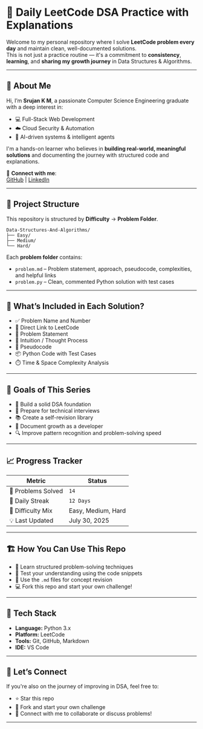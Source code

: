 # 🧠 Daily LeetCode DSA Practice with Explanations

Welcome to my personal repository where I solve **LeetCode problem every day** and maintain clean, well-documented solutions.  
This is not just a practice routine — it's a commitment to **consistency**, **learning**, and **sharing my growth journey** in Data Structures & Algorithms.

---

## 👤 About Me

Hi, I’m **Srujan K M**, a passionate Computer Science Engineering graduate with a deep interest in:

- 💻 Full-Stack Web Development
- ☁️ Cloud Security & Automation
- 🤖 AI-driven systems & intelligent agents

I'm a hands-on learner who believes in **building real-world, meaningful solutions** and documenting the journey with structured code and explanations.

📌 **Connect with me**:  
[GitHub](https://github.com/SrujanKM) | [LinkedIn](https://linkedin.com/in/srujankm)

---

## 📂 Project Structure

This repository is structured by **Difficulty** → **Problem Folder**.
```
Data-Structures-And-Algorithms/
├── Easy/
├── Medium/
└── Hard/
```

Each **problem folder** contains:
- `problem.md` – Problem statement, approach, pseudocode, complexities, and helpful links
- `problem.py` – Clean, commented Python solution with test cases

---

## 📘 What’s Included in Each Solution?

- ✅ Problem Name and Number
- 🔗 Direct Link to LeetCode
- 📝 Problem Statement
- 🧠 Intuition / Thought Process
- 🔄 Pseudocode
- 📦 Python Code with Test Cases
- ⏱️ Time & Space Complexity Analysis

---

## 🚀 Goals of This Series

- 🧠 Build a solid DSA foundation
- 💼 Prepare for technical interviews
- 📚 Create a self-revision library
- 🌱 Document growth as a developer
- 🔍 Improve pattern recognition and problem-solving speed

---

## 📈 Progress Tracker

| Metric             | Status        |
|--------------------|----------------|
| 🔢 Problems Solved | `14`            |
| 📅 Daily Streak    | `12 Days`       |
| 🧠 Difficulty Mix  | Easy, Medium, Hard |
| 💡 Last Updated    | July 30, 2025  |

---

## 🏗️ How You Can Use This Repo

- 📖 Learn structured problem-solving techniques
- 🧪 Test your understanding using the code snippets
- 📌 Use the `.md` files for concept revision
- 💻 Fork this repo and start your own challenge!

---

## 🔧 Tech Stack

- **Language:** Python 3.x
- **Platform:** LeetCode
- **Tools:** Git, GitHub, Markdown
- **IDE:** VS Code

---

## 🏁 Let’s Connect

If you're also on the journey of improving in DSA, feel free to:
- ⭐ Star this repo
- 🍴 Fork and start your own challenge
- 🤝 Connect with me to collaborate or discuss problems!

---
